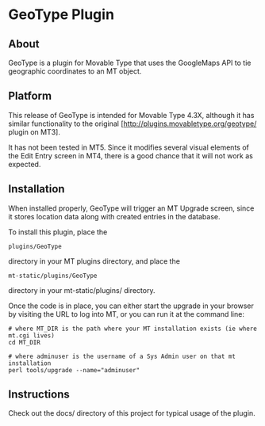 # GeoType Plugin

## About
GeoType is a plugin for Movable Type that uses the GoogleMaps API to tie geographic coordinates to an MT object.

## Platform
This release of GeoType is intended for Movable Type 4.3X, although it has similar functionality to the original [http://plugins.movabletype.org/geotype/ plugin on MT3].  

It has not been tested in MT5. Since it modifies several visual elements of the Edit Entry screen in MT4, there is a good chance that it will not work as expected.

## Installation
When installed properly, GeoType will trigger an MT Upgrade screen, since it stores location data along with created entries in the database.

To install this plugin, place the

	plugins/GeoType

directory in your MT plugins directory, and place the

    mt-static/plugins/GeoType

directory in your mt-static/plugins/ directory.

Once the code is in place, you can either start the upgrade in your browser by visiting the URL to log into MT, or you can run it at the command line:

    # where MT_DIR is the path where your MT installation exists (ie where mt.cgi lives)
    cd MT_DIR 
  
    # where adminuser is the username of a Sys Admin user on that mt installation
    perl tools/upgrade --name="adminuser"


## Instructions
Check out the docs/ directory of this project for typical usage of the plugin.